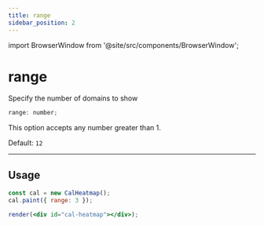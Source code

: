 ```yaml
---
title: range
sidebar_position: 2
---
```


import BrowserWindow from '@site/src/components/BrowserWindow';

# range

<p className="subhead">Specify the number of domains to show</p>

```js
range: number;
```

This option accepts any number greater than 1.

Default: `12`

<hr />

## Usage

<BrowserWindow>

```jsx live noInline
const cal = new CalHeatmap();
cal.paint({ range: 3 });

render(<div id="cal-heatmap"></div>);
```

</BrowserWindow>
